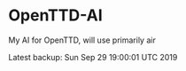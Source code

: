 # OpenTTD-AI
My AI for OpenTTD, will use primarily air

Latest backup: Sun Sep 29 19:00:01 UTC 2019
